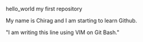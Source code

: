 hello_world
my first repository

My name is Chirag and I am starting to learn Github.

"I am writing this line using VIM on Git Bash."
